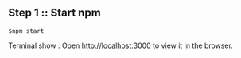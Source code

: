 ## Step 1 :: Start npm
```
$npm start
```
Terminal show : Open [http://localhost:3000](http://localhost:3000) to view it in the browser.
